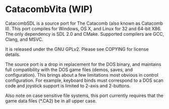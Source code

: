 CatacombVita (WIP)
===========

CatacombSDL is a source port for The Catacomb (also known as Catacomb II). This
port compiles for Windows, OS X, and Linux for 32 and 64-bit X86. The only
dependency is SDL 2.0 and CMake. Supported compilers are GCC, Clang, and MSVC.

It is released under the GNU GPLv2. Please see COPYING for license details.

The source port is a drop in replacement for the DOS binary, and maintains full
compatibility with the DOS game files (demos, saves, and configuration). This
brings about a few limitations most obvious in control configuration. For
example, keyboard binds must correspond to a DOS scan code and joystick support
is limited to 2-axis and 2-buttons.

Also note on case sensitive file systems, this port currently requires that the
game data files (*.CA2) be in all upper case.

